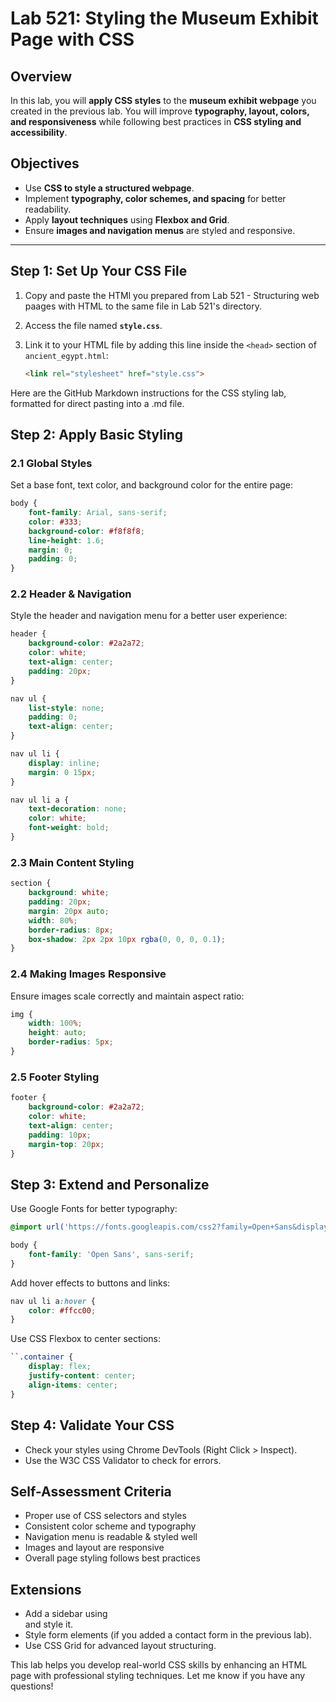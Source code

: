 # Lab 521: Styling the Museum Exhibit Page with CSS

## Overview
In this lab, you will **apply CSS styles** to the **museum exhibit webpage** you created in the previous lab. You will improve **typography, layout, colors, and responsiveness** while following best practices in **CSS styling and accessibility**.

## Objectives
- Use **CSS to style a structured webpage**.
- Implement **typography, color schemes, and spacing** for better readability.
- Apply **layout techniques** using **Flexbox and Grid**.
- Ensure **images and navigation menus** are styled and responsive.

---

## Step 1: Set Up Your CSS File
1. Copy and paste the HTMl you prepared from Lab 521 - Structuring web paages with HTML to the same file in Lab 521's directory.
2. Access the file named **`style.css`**.
2. Link it to your HTML file by adding this line inside the `<head>` section of `ancient_egypt.html`:

   ```html
   <link rel="stylesheet" href="style.css">
   ```

Here are the GitHub Markdown instructions for the CSS styling lab, formatted for direct pasting into a .md file.

## Step 2: Apply Basic Styling

### 2.1 Global Styles

Set a base font, text color, and background color for the entire page:

```css
body {
    font-family: Arial, sans-serif;
    color: #333;
    background-color: #f8f8f8;
    line-height: 1.6;
    margin: 0;
    padding: 0;
}
```

### 2.2 Header & Navigation

Style the header and navigation menu for a better user experience:

```css
header {
    background-color: #2a2a72;
    color: white;
    text-align: center;
    padding: 20px;
}

nav ul {
    list-style: none;
    padding: 0;
    text-align: center;
}

nav ul li {
    display: inline;
    margin: 0 15px;
}

nav ul li a {
    text-decoration: none;
    color: white;
    font-weight: bold;
}
```
### 2.3 Main Content Styling

```css
section {
    background: white;
    padding: 20px;
    margin: 20px auto;
    width: 80%;
    border-radius: 8px;
    box-shadow: 2px 2px 10px rgba(0, 0, 0, 0.1);
}
```
### 2.4 Making Images Responsive

Ensure images scale correctly and maintain aspect ratio:

```css
img {
    width: 100%;
    height: auto;
    border-radius: 5px;
}
```
### 2.5 Footer Styling

```css
footer {
    background-color: #2a2a72;
    color: white;
    text-align: center;
    padding: 10px;
    margin-top: 20px;
}
```
## Step 3: Extend and Personalize

Use Google Fonts for better typography:
```css
@import url('https://fonts.googleapis.com/css2?family=Open+Sans&display=swap');

body {
    font-family: 'Open Sans', sans-serif;
}
```

Add hover effects to buttons and links:

```css
nav ul li a:hover {
    color: #ffcc00;
}
```
Use CSS Flexbox to center sections:

```css
``.container {
    display: flex;
    justify-content: center;
    align-items: center;
}
```

## Step 4: Validate Your CSS
- Check your styles using Chrome DevTools (Right Click > Inspect).
- Use the W3C CSS Validator to check for errors.

## Self-Assessment Criteria

- Proper use of CSS selectors and styles
- Consistent color scheme and typography
- Navigation menu is readable & styled well
- Images and layout are responsive
- Overall page styling follows best practices

## Extensions
- Add a sidebar using <aside> and style it.
- Style form elements (if you added a contact form in the previous lab).
- Use CSS Grid for advanced layout structuring.

This lab helps you develop real-world CSS skills by enhancing an HTML page with professional styling techniques. Let me know if you have any questions!